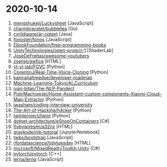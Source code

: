 # 2020-10-14

1. [mengshukeji/Luckysheet](https://github.com/mengshukeji/Luckysheet "Luckysheet is an online spreadsheet like excel that is powerful, simple to configure, and completely open source.") [JavaScript]
2. [charmbracelet/bubbletea](https://github.com/charmbracelet/bubbletea "A powerful little TUI framework 🏗") [Go]
3. [cyrildiagne/ar-cptext](https://github.com/cyrildiagne/ar-cptext "AR Copy Paste - Text Proto") [Java]
4. [fonoster/fonos](https://github.com/fonoster/fonos "🚀 An open-source alternative to Twilio.") [JavaScript]
5. [EbookFoundation/free-programming-books](https://github.com/EbookFoundation/free-programming-books "📚 Freely available programming books") 
6. [UnityTechnologies/open-project-1](https://github.com/UnityTechnologies/open-project-1 "Unity Open Project #1: Action-adventure") [ShaderLab]
7. [JoseDeFreitas/awesome-youtubers](https://github.com/JoseDeFreitas/awesome-youtubers "▶️ An awesome list containing awesome YouTubers that teach about technology.") 
8. [zserge/awfice](https://github.com/zserge/awfice "The world smallest office suite") [HTML]
9. [vt-vl-lab/FGVC](https://github.com/vt-vl-lab/FGVC "[ECCV 2020] Flow-edge Guided Video Completion") [Python]
10. [CorentinJ/Real-Time-Voice-Cloning](https://github.com/CorentinJ/Real-Time-Voice-Cloning "Clone a voice in 5 seconds to generate arbitrary speech in real-time") [Python]
11. [kamranahmedse/developer-roadmap](https://github.com/kamranahmedse/developer-roadmap "Roadmap to becoming a web developer in 2020") 
12. [Machine-Learning-Tokyo/AI_Curriculum](https://github.com/Machine-Learning-Tokyo/AI_Curriculum "Open Deep Learning and Reinforcement Learning lectures from top Universities like Stanford, MIT, UC Berkeley.") 
13. [ivan-bilan/The-NLP-Pandect](https://github.com/ivan-bilan/The-NLP-Pandect "A comprehensive reference for all topics related to Natural Language Processing") 
14. [PiotrMachowski/Home-Assistant-custom-components-Xiaomi-Cloud-Map-Extractor](https://github.com/PiotrMachowski/Home-Assistant-custom-components-Xiaomi-Cloud-Map-Extractor "This custom integration provides a way to present a live view of a map for a Xiaomi vacuum.") [Python]
15. [jwasham/coding-interview-university](https://github.com/jwasham/coding-interview-university "A complete computer science study plan to become a software engineer.") 
16. [The-Art-of-Hacking/h4cker](https://github.com/The-Art-of-Hacking/h4cker "This repository is primarily maintained by Omar Santos and includes thousands of resources related to ethical hacking / penetration testing, digital forensics and incident response (DFIR), vulnerability research, exploit development, reverse engineering, and more.") [Python]
17. [twintproject/twint](https://github.com/twintproject/twint "An advanced Twitter scraping & OSINT tool written in Python that doesn't use Twitter's API, allowing you to scrape a user's followers, following, Tweets and more while evading most API limitations.") [Python]
18. [dotnet-architecture/eShopOnContainers](https://github.com/dotnet-architecture/eShopOnContainers "Cross-platform .NET sample microservices and container based application that runs on Linux Windows and macOS. Powered by .NET Core 3.0, Docker Containers and Azure Kubernetes Services. Supports Visual Studio, VS for Mac and CLI based environments with Docker CLI, dotnet CLI, VS Code or any other code editor.") [C#]
19. [flybywiresim/a32nx](https://github.com/flybywiresim/a32nx "The A32NX Project is a community driven open source project to create a free Airbus A320neo in Microsoft Flight Simulator that is as close to reality as possible. It aims to enhance the default A320neo by improving the systems depth and functionality to bring it up to payware-level, all for free.") [HTML]
20. [graykode/nlp-tutorial](https://github.com/graykode/nlp-tutorial "Natural Language Processing Tutorial for Deep Learning Researchers") [JupyterNotebook]
21. [twbs/bootstrap](https://github.com/twbs/bootstrap "The most popular HTML, CSS, and JavaScript framework for developing responsive, mobile first projects on the web.") [JavaScript]
22. [rfordatascience/tidytuesday](https://github.com/rfordatascience/tidytuesday "Official repo for the #tidytuesday project") [HTML]
23. [microsoft/MixedRealityToolkit-Unity](https://github.com/microsoft/MixedRealityToolkit-Unity "Mixed Reality Toolkit (MRTK) provides a set of components and features to accelerate cross-platform MR app development in Unity.") [C#]
24. [pytorch/pytorch](https://github.com/pytorch/pytorch "Tensors and Dynamic neural networks in Python with strong GPU acceleration") [C++]
25. [lerna/lerna](https://github.com/lerna/lerna "🐉 A tool for managing JavaScript projects with multiple packages.") [JavaScript]
